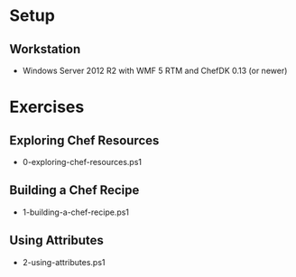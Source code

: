 
# Setup

## Workstation

* Windows Server 2012 R2 with WMF 5 RTM and ChefDK 0.13 (or newer)

# Exercises

## Exploring Chef Resources

* 0-exploring-chef-resources.ps1

## Building a Chef Recipe

* 1-building-a-chef-recipe.ps1

## Using Attributes

* 2-using-attributes.ps1

